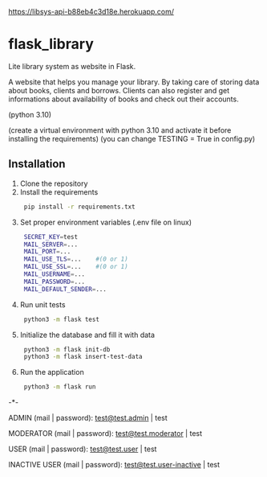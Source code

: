 https://libsys-api-b88eb4c3d18e.herokuapp.com/

# flask_library
Lite library system as website in Flask.

A website that helps you manage your library. By taking care of storing data about books, clients and borrows.
Clients can also register and get informations about availability of books and check out their accounts.

(python 3.10)

(create a virtual environment with python 3.10 and activate it before installing the requirements)
(you can change TESTING = True in config.py)

## Installation
1. Clone the repository
2. Install the requirements
   ```bash
    pip install -r requirements.txt
    ```
3. Set proper environment variables (.env file on linux)
   ```bash
    SECRET_KEY=test
    MAIL_SERVER=...
    MAIL_PORT=...
    MAIL_USE_TLS=...    #(0 or 1)
    MAIL_USE_SSL=...    #(0 or 1)
    MAIL_USERNAME=...
    MAIL_PASSWORD=...
    MAIL_DEFAULT_SENDER=...
    ```
4. Run unit tests
   ```bash
    python3 -m flask test
    ```
5. Initialize the database and fill it with data
   ```bash
    python3 -m flask init-db
    python3 -m flask insert-test-data
    ```
6. Run the application
   ```bash
    python3 -m flask run
    ```

-*-

ADMIN (mail | password): test@test.admin | test

MODERATOR (mail | password): test@test.moderator | test

USER (mail | password): test@test.user | test

INACTIVE USER (mail | password): test@test.user-inactive | test

